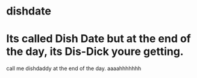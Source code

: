 # dishdate

# Its called Dish Date but at the end of the day, its Dis-Dick youre getting.
call me dishdaddy at the end of the day. aaaahhhhhhh
